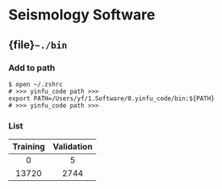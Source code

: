 # Seismology Software

## {file}`~./bin`

### Add to path

```
$ open ~/.zshrc
# >>> yinfu_code path >>>
export PATH=/Users/yf/1.Software/0.yinfu_code/bin:${PATH}
# >>> yinfu_code path >>>
```

### List

|    Training   |   Validation   |
| :------------: | :-------------: |
|        0      |        5       |
|     13720     |      2744      |


